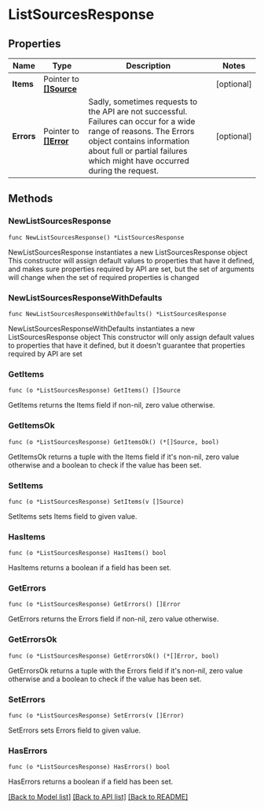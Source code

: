 # ListSourcesResponse

## Properties

Name | Type | Description | Notes
------------ | ------------- | ------------- | -------------
**Items** | Pointer to [**[]Source**](Source.md) |  | [optional] 
**Errors** | Pointer to [**[]Error**](Error.md) | Sadly, sometimes requests to the API are not successful. Failures can occur for a wide range of reasons. The Errors object contains information about full or partial failures which might have occurred during the request. | [optional] 

## Methods

### NewListSourcesResponse

`func NewListSourcesResponse() *ListSourcesResponse`

NewListSourcesResponse instantiates a new ListSourcesResponse object
This constructor will assign default values to properties that have it defined,
and makes sure properties required by API are set, but the set of arguments
will change when the set of required properties is changed

### NewListSourcesResponseWithDefaults

`func NewListSourcesResponseWithDefaults() *ListSourcesResponse`

NewListSourcesResponseWithDefaults instantiates a new ListSourcesResponse object
This constructor will only assign default values to properties that have it defined,
but it doesn't guarantee that properties required by API are set

### GetItems

`func (o *ListSourcesResponse) GetItems() []Source`

GetItems returns the Items field if non-nil, zero value otherwise.

### GetItemsOk

`func (o *ListSourcesResponse) GetItemsOk() (*[]Source, bool)`

GetItemsOk returns a tuple with the Items field if it's non-nil, zero value otherwise
and a boolean to check if the value has been set.

### SetItems

`func (o *ListSourcesResponse) SetItems(v []Source)`

SetItems sets Items field to given value.

### HasItems

`func (o *ListSourcesResponse) HasItems() bool`

HasItems returns a boolean if a field has been set.

### GetErrors

`func (o *ListSourcesResponse) GetErrors() []Error`

GetErrors returns the Errors field if non-nil, zero value otherwise.

### GetErrorsOk

`func (o *ListSourcesResponse) GetErrorsOk() (*[]Error, bool)`

GetErrorsOk returns a tuple with the Errors field if it's non-nil, zero value otherwise
and a boolean to check if the value has been set.

### SetErrors

`func (o *ListSourcesResponse) SetErrors(v []Error)`

SetErrors sets Errors field to given value.

### HasErrors

`func (o *ListSourcesResponse) HasErrors() bool`

HasErrors returns a boolean if a field has been set.


[[Back to Model list]](../README.md#documentation-for-models) [[Back to API list]](../README.md#documentation-for-api-endpoints) [[Back to README]](../README.md)


